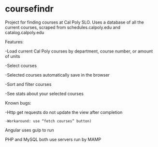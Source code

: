 # coursefindr
Project for finding courses at Cal Poly SLO. Uses a database of all the current courses, scraped from schedules.calpoly.edu and catalog.calpoly.edu

Features:

-Load current Cal Poly courses by department, course number, or amount of units

-Select courses 

-Selected courses automatically save in the browser

-Sort and filter courses

-See stats about your selected courses

Known bugs:

-Http get requests do not update the view after completion

    -Workaround: use “fetch courses” button)

Angular uses gulp to run

PHP and MySQL both use servers run by MAMP